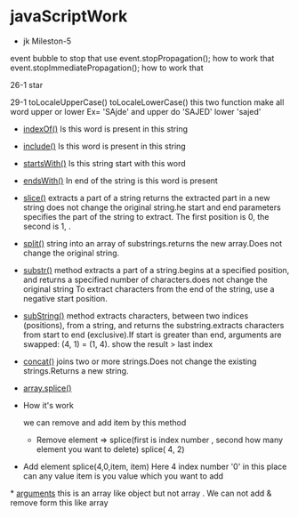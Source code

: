 # javaScriptWork

* jk Mileston-5 

event bubble 
to stop that use 
event.stopPropagation(); how to work that 
 event.stopImmediatePropagation(); how to work that 


26-1 star

29-1 
toLocaleUpperCase() toLocaleLowerCase() this two function make all word upper or lower
Ex= 'SAjde' and upper do 'SAJED' lower 'sajed'

* <a href="https://developer.mozilla.org/en-US/docs/Web/JavaScript/Reference/Global_Objects/String/indexOf">indexOf()</a> Is this word is present in this string
* <a href="https://developer.mozilla.org/en-US/docs/Web/JavaScript/Reference/Global_Objects/String/include">include()</a> Is this word is present in this string
* <a href="https://developer.mozilla.org/en-US/docs/Web/JavaScript/Reference/Global_Objects/String/startsWith">startsWith()</a> Is this string start with this word
* <a href="https://developer.mozilla.org/en-US/docs/Web/JavaScript/Reference/Global_Objects/String/endsWith">endsWith()</a> In end of the string is this word is present 

* <a href="https://www.w3schools.com/jsref/jsref_slice_string.asp">slice()</a>
extracts a part of a string  returns the extracted part in a new string does not change the original string.he start and end parameters specifies the part of the string to extract.
The first position is 0, the second is 1, .

* <a href="https://www.w3schools.com/jsref/jsref_split.asp">split()</a>
string into an array of substrings.returns the new array.Does not change the original string.
* <a href="https://www.w3schools.com/jsref/jsref_substr.asp">substr()</a>
method extracts a part of a string.begins at a specified position, and returns a specified number of characters.does not change the original string
To extract characters from the end of the string, use a negative start position.
* <a href="https://www.w3schools.com/jsref/jsref_substring.asp">subString()</a>
method extracts characters, between two indices (positions), from a string, and returns the substring.extracts characters from start to end (exclusive).If start is greater than end, arguments are swapped: (4, 1) = (1, 4). show the result > last index
* <a href="https://www.w3schools.com/jsref/jsref_concat_string.asp"> concat()</a>
joins two or more strings.Does not change the existing strings.Returns a new string.

* <a href="https://developer.mozilla.org/en-US/docs/Web/JavaScript/Reference/Global_Objects/Array/splice">array.splice()</a> 
* How it's work 
  <p>we can remove and add item by this method  

   * Remove element =>
    splice(first is index number , second how many element you want to delete)
  splice( 4, 2)
 * Add element 
 splice(4,0,item, item)
 Here 4 index number '0' in this place can any value item is you value which you want to  add



  </p>
* <a href="https://developer.mozilla.org/en-US/docs/Web/JavaScript/Reference/Functions/arguments">arguments</a>  this is an array like object but not array . We can not add & remove form this like array 


